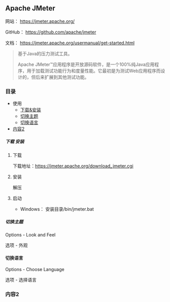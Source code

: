 ## Apache JMeter

网站： https://jmeter.apache.org/

GitHub： https://github.com/apache/jmeter

文档： https://jmeter.apache.org/usermanual/get-started.html

> 基于Java的压力测试工具。
>
> Apache JMeter™应用程序是开放源码软件，是一个100%纯Java应用程序，用于加载测试功能行为和度量性能。它最初是为测试Web应用程序而设计的，但后来扩展到其他测试功能。

### 目录
- 使用
    - [下载&安装](#下载-安装)
    - [切换主题](#切换主题)
    - [切换语言](#切换语言)
- [内容2](#内容2)

##### 下载 安装

1. 下载

    下载地址：https://jmeter.apache.org/download_jmeter.cgi

2. 安装

    解压
    
3. 启动

    - Windows： 安装目录/bin/jmeter.bat

##### 切换主题

Options - Look and Feel

选项 - 外观

#### 切换语言

Options - Choose Language

选项 - 选择语言

### 内容2
